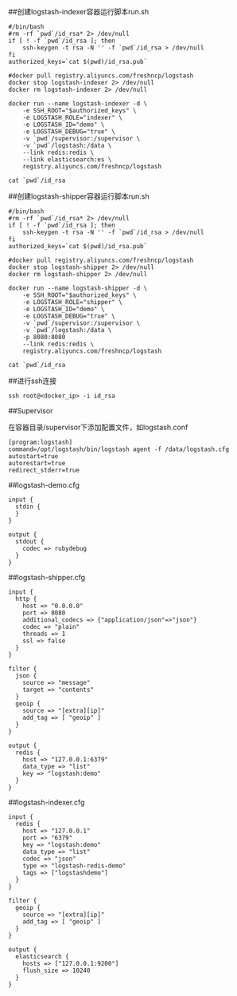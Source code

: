 ##创建logstash-indexer容器运行脚本run.sh

    #/bin/bash
    #rm -rf `pwd`/id_rsa* 2> /dev/null
    if [ ! -f `pwd`/id_rsa ]; then
        ssh-keygen -t rsa -N '' -f `pwd`/id_rsa > /dev/null
    fi
    authorized_keys=`cat $(pwd)/id_rsa.pub`

    #docker pull registry.aliyuncs.com/freshncp/logstash
    docker stop logstash-indexer 2> /dev/null
    docker rm logstash-indexer 2> /dev/null

    docker run --name logstash-indexer -d \
        -e SSH_ROOT="$authorized_keys" \
        -e LOGSTASH_ROLE="indexer" \
        -e LOGSTASH_ID="demo" \
        -e LOGSTASH_DEBUG="true" \
        -v `pwd`/supervisor:/supervisor \
        -v `pwd`/logstash:/data \
        --link redis:redis \
        --link elasticsearch:es \
        registry.aliyuncs.com/freshncp/logstash

    cat `pwd`/id_rsa

##创建logstash-shipper容器运行脚本run.sh

    #/bin/bash
    #rm -rf `pwd`/id_rsa* 2> /dev/null
    if [ ! -f `pwd`/id_rsa ]; then
        ssh-keygen -t rsa -N '' -f `pwd`/id_rsa > /dev/null
    fi
    authorized_keys=`cat $(pwd)/id_rsa.pub`

    #docker pull registry.aliyuncs.com/freshncp/logstash
    docker stop logstash-shipper 2> /dev/null
    docker rm logstash-shipper 2> /dev/null

    docker run --name logstash-shipper -d \
        -e SSH_ROOT="$authorized_keys" \
        -e LOGSTASH_ROLE="shipper" \
        -e LOGSTASH_ID="demo" \
        -e LOGSTASH_DEBUG="true" \
        -v `pwd`/supervisor:/supervisor \
        -v `pwd`/logstash:/data \
        -p 8080:8080
        --link redis:redis \
        registry.aliyuncs.com/freshncp/logstash

    cat `pwd`/id_rsa


##进行ssh连接

    ssh root@<docker_ip> -i id_rsa

##Supervisor

在容器目录/supervisor下添加配置文件，如logstash.conf

    [program:logstash]
    command=/opt/logstash/bin/logstash agent -f /data/logstash.cfg
    autostart=true
    autorestart=true
    redirect_stderr=true

##logstash-demo.cfg

    input {
      stdin {
      }
    }

    output {
      stdout {
        codec => rubydebug
      }
    }


##logstash-shipper.cfg

    input {
      http {
        host => "0.0.0.0"
        port => 8080
        additional_codecs => {"application/json"=>"json"}
        codec => "plain"
        threads => 1
        ssl => false
      }
    }

    filter {
      json {
        source => "message"
        target => "contents"
      }
      geoip {
        source => "[extra][ip]"
        add_tag => [ "geoip" ]
      }
    }

    output {
      redis {
        host => "127.0.0.1:6379"
        data_type => "list"
        key => "logstash:demo"
      }
    }

##logstash-indexer.cfg

    input {
      redis {
        host => "127.0.0.1"
        port => "6379"
        key => "logstash:demo"
        data_type => "list"
        codec => "json"
        type => "logstash-redis-demo"
        tags => ["logstashdemo"]
      }
    }

    filter {
      geoip {
        source => "[extra][ip]"
        add_tag => [ "geoip" ]
      }
    }

    output {
      elasticsearch {
        hosts => ["127.0.0.1:9200"]
        flush_size => 10240
      }
    }